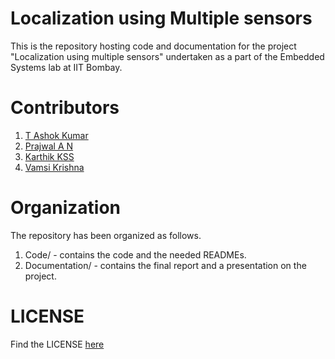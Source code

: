 Localization using Multiple sensors
===========

This is the repository hosting code and documentation for the project "Localization using multiple sensors" undertaken as a part of the Embedded Systems lab at IIT Bombay.

Contributors
=============
1. [T Ashok Kumar](https://github.com/talaashok)
2. [Prajwal A N](https://www.github.com/prajwal-aithal)
3. [Karthik KSS](https://www.facebook.com/ksskarthik)
4. [Vamsi Krishna](https://www.facebook.com/vamsi77)

Organization
=============
The repository has been organized as follows.

1. Code/ - contains the code and the needed READMEs.
2. Documentation/ - contains the final report and a presentation on the project.

LICENSE
======
Find the LICENSE [here](./LICENSE)
